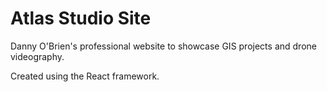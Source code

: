 # Atlas Studio Site

Danny O'Brien's professional website to showcase GIS projects and drone videography.

Created using the React framework.
